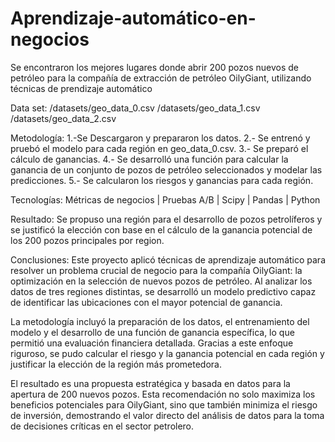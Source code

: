 # Aprendizaje-automático-en-negocios
Se encontraron los mejores lugares donde abrir 200 pozos nuevos de petróleo para la compañía de extracción de petróleo OilyGiant, utilizando técnicas de prendizaje automático

Data set:
/datasets/geo_data_0.csv
/datasets/geo_data_1.csv
/datasets/geo_data_2.csv

Metodología:
1.-Se Descargaron y prepararon los datos.
2.- Se entrenó y pruebó el modelo para cada región en geo_data_0.csv.
3.- Se preparó el cálculo de ganancias.
4.- Se desarrolló una función para calcular la ganancia de un conjunto de pozos de petróleo seleccionados y modelar las predicciones.
5.- Se calcularon los riesgos y ganancias para cada región.

Tecnologías:
Métricas de negocios | Pruebas A/B | Scipy | Pandas | Python

Resultado:
Se propuso una región para el desarrollo de pozos petrolíferos y se justificó la elección con base en el cálculo de la ganancia potencial de los 200 pozos principales por region.

Conclusiones:
Este proyecto aplicó técnicas de aprendizaje automático para resolver un problema crucial de negocio para la compañía OilyGiant: la optimización en la selección de nuevos pozos de petróleo. Al analizar los datos de tres regiones distintas, se desarrolló un modelo predictivo capaz de identificar las ubicaciones con el mayor potencial de ganancia.

La metodología incluyó la preparación de los datos, el entrenamiento del modelo y el desarrollo de una función de ganancia específica, lo que permitió una evaluación financiera detallada. Gracias a este enfoque riguroso, se pudo calcular el riesgo y la ganancia potencial en cada región y justificar la elección de la región más prometedora.

El resultado es una propuesta estratégica y basada en datos para la apertura de 200 nuevos pozos. Esta recomendación no solo maximiza los beneficios potenciales para OilyGiant, sino que también minimiza el riesgo de inversión, demostrando el valor directo del análisis de datos para la toma de decisiones críticas en el sector petrolero.
